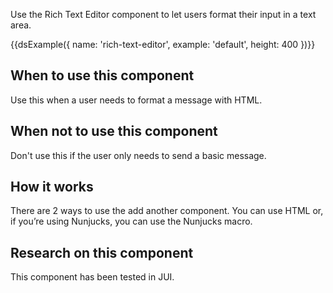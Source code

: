 Use the Rich Text Editor component to let users format their input in a text area.

{{dsExample({
  name: 'rich-text-editor',
  example: 'default',
  height: 400
})}}

## When to use this component

Use this when a user needs to format a message with HTML.

## When not to use this component

Don't use this if the user only needs to send a basic message.

## How it works

There are 2 ways to use the add another component. You can use HTML or, if you’re using Nunjucks, you can use the Nunjucks macro.

## Research on this component

This component has been tested in JUI.
